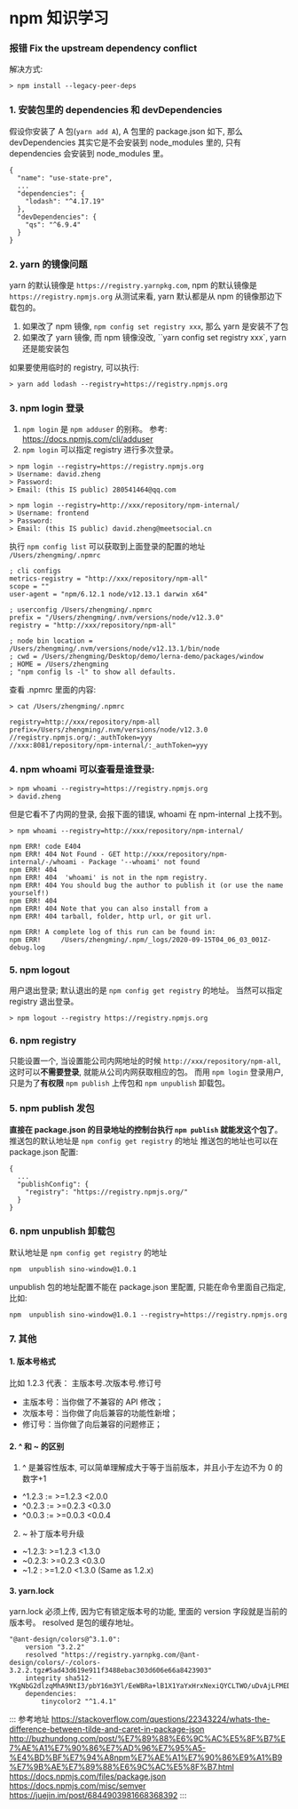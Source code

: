 # npm 知识学习

### 报错 Fix the upstream dependency conflict

解决方式:

```
> npm install --legacy-peer-deps
```

### 1. 安装包里的 dependencies 和 devDependencies

假设你安装了 A 包(`yarn add A`), A 包里的 package.json 如下, 那么 devDependencies 其实它是不会安装到 node_modules 里的, 只有 dependencies 会安装到 node_modules 里。

```
{
  "name": "use-state-pre",
  ...
  "dependencies": {
    "lodash": "^4.17.19"
  },
  "devDependencies": {
    "qs": "^6.9.4"
  }
}
```

### 2. yarn 的镜像问题

yarn 的默认镜像是 `https://registry.yarnpkg.com`, npm 的默认镜像是 `https://registry.npmjs.org`
从测试来看, yarn 默认都是从 npm 的镜像那边下载包的。

1. 如果改了 npm 镜像, `npm config set registry xxx`, 那么 yarn 是安装不了包
2. 如果改了 yarn 镜像, 而 npm 镜像没改, ``yarn config set registry xxx`, yarn 还是能安装包

如果要使用临时的 registry, 可以执行:

```
> yarn add lodash --registry=https://registry.npmjs.org
```

### 3. npm login 登录

1.  `npm login` 是 `npm adduser` 的别称。
    参考: https://docs.npmjs.com/cli/adduser
2.  `npm login` 可以指定 registry 进行多次登录。

```
> npm login --registry=https://registry.npmjs.org
> Username: david.zheng
> Password:
> Email: (this IS public) 280541464@qq.com
```

```
> npm login --registry=http://xxx/repository/npm-internal/
> Username: frontend
> Password:
> Email: (this IS public) david.zheng@meetsocial.cn
```

执行 `npm config list` 可以获取到上面登录的配置的地址 `/Users/zhengming/.npmrc`

```
; cli configs
metrics-registry = "http://xxx/repository/npm-all"
scope = ""
user-agent = "npm/6.12.1 node/v12.13.1 darwin x64"

; userconfig /Users/zhengming/.npmrc
prefix = "/Users/zhengming/.nvm/versions/node/v12.3.0"
registry = "http://xxx/repository/npm-all"

; node bin location = /Users/zhengming/.nvm/versions/node/v12.13.1/bin/node
; cwd = /Users/zhengming/Desktop/demo/lerna-demo/packages/window
; HOME = /Users/zhengming
; "npm config ls -l" to show all defaults.
```

查看 .npmrc 里面的内容:

```
> cat /Users/zhengming/.npmrc

registry=http://xxx/repository/npm-all
prefix=/Users/zhengming/.nvm/versions/node/v12.3.0
//registry.npmjs.org/:_authToken=yyy
//xxx:8081/repository/npm-internal/:_authToken=yyy
```

### 4. npm whoami 可以查看是谁登录:

```
> npm whoami --registry=https://registry.npmjs.org
> david.zheng
```

但是它看不了内网的登录, 会报下面的错误, whoami 在 npm-internal 上找不到。

```
> npm whoami --registry=http://xxx/repository/npm-internal/

npm ERR! code E404
npm ERR! 404 Not Found - GET http://xxx/repository/npm-internal/-/whoami - Package '--whoami' not found
npm ERR! 404
npm ERR! 404  'whoami' is not in the npm registry.
npm ERR! 404 You should bug the author to publish it (or use the name yourself!)
npm ERR! 404
npm ERR! 404 Note that you can also install from a
npm ERR! 404 tarball, folder, http url, or git url.

npm ERR! A complete log of this run can be found in:
npm ERR!     /Users/zhengming/.npm/_logs/2020-09-15T04_06_03_001Z-debug.log
```

### 5. npm logout

用户退出登录; 默认退出的是 `npm config get registry` 的地址。
当然可以指定 registry 退出登录。

```
> npm logout --registry https://registry.npmjs.org
```

### 6. npm registry

只能设置一个, 当设置能公司内网地址的时候 `http://xxx/repository/npm-all`,
这时可以**不需要登录**, 就能从公司内网获取相应的包。
而用 `npm login` 登录用户, 只是为了**有权限** `npm publish` 上传包和 `npm unpublish` 卸载包。

### 5. npm publish 发包

**直接在 package.json 的目录地址的控制台执行 `npm publish` 就能发这个包了**。
推送包的默认地址是 `npm config get registry` 的地址
推送包的地址也可以在 package.json 配置:

```
{
  ...
  "publishConfig": {
    "registry": "https://registry.npmjs.org/"
  }
}
```

### 6. npm unpublish 卸载包

默认地址是 `npm config get registry` 的地址

```
npm  unpublish sino-window@1.0.1
```

unpublish 包的地址配置不能在 package.json 里配置, 只能在命令里面自己指定, 比如:

```
npm  unpublish sino-window@1.0.1 --registry=https://registry.npmjs.org
```

### 7. 其他

#### 1. 版本号格式

比如 1.2.3 代表： 主版本号.次版本号.修订号

- 主版本号：当你做了不兼容的 API 修改；
- 次版本号：当你做了向后兼容的功能性新增；
- 修订号：当你做了向后兼容的问题修正；

#### 2. ^ 和 ~ 的区别

1. ^ 是兼容性版本, 可以简单理解成大于等于当前版本，并且小于左边不为 0 的数字+1

- ^1.2.3 := >=1.2.3 <2.0.0
- ^0.2.3 := >=0.2.3 <0.3.0
- ^0.0.3 := >=0.0.3 <0.0.4

2. ~ 补丁版本号升级

- ~1.2.3: >=1.2.3 <1.3.0
- ~0.2.3: >=0.2.3 <0.3.0
- ~1.2 : >=1.2.0 <1.3.0 (Same as 1.2.x)

#### 3. yarn.lock

yarn.lock 必须上传, 因为它有锁定版本号的功能, 里面的 version 字段就是当前的版本号。
resolved 是包的缓存地址。

```
"@ant-design/colors@^3.1.0":
	version "3.2.2"
	resolved "https://registry.yarnpkg.com/@ant-design/colors/-/colors-3.2.2.tgz#5ad43d619e911f3488ebac303d606e66a8423903"
	integrity sha512-YKgNbG2dlzqMhA9NtI3/pbY16m3Yl/EeWBRa+lB1X1YaYxHrxNexiQYCLTWO/uDvAjLFMEDU+zR901waBtMtjQ==
	dependencies:
		tinycolor2 "^1.4.1"
```

::: 参考地址
https://stackoverflow.com/questions/22343224/whats-the-difference-between-tilde-and-caret-in-package-json
http://buzhundong.com/post/%E7%89%88%E6%9C%AC%E5%8F%B7%E7%AE%A1%E7%90%86%E7%AD%96%E7%95%A5-%E4%BD%BF%E7%94%A8npm%E7%AE%A1%E7%90%86%E9%A1%B9%E7%9B%AE%E7%89%88%E6%9C%AC%E5%8F%B7.html
https://docs.npmjs.com/files/package.json
https://docs.npmjs.com/misc/semver
https://juejin.im/post/6844903981668368392
:::
